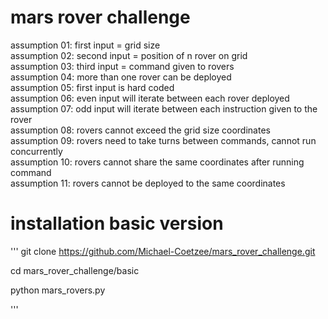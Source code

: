# mars rover challenge
assumption 01: first input = grid size  
assumption 02: second input = position of n rover on grid  
assumption 03: third input = command given to rovers  
assumption 04: more than one rover can be deployed  
assumption 05: first input is hard coded  
assumption 06: even input will iterate between each rover deployed  
assumption 07: odd input will iterate between each instruction given to the rover  
assumption 08: rovers cannot exceed the grid size coordinates   
assumption 09: rovers need to take turns between commands, cannot run concurrently  
assumption 10: rovers cannot share the same coordinates after running command  
assumption 11: rovers cannot be deployed to the same coordinates  


# installation basic version  
'''
git clone https://github.com/Michael-Coetzee/mars_rover_challenge.git  

cd mars_rover_challenge/basic  

python mars_rovers.py  

'''


